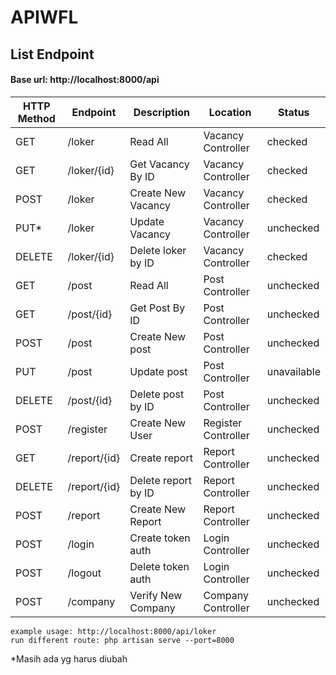 # APIWFL

## List Endpoint
#### Base url: http://localhost:8000/api

| HTTP Method | Endpoint        | Description         | Location            | Status              |
| ----------- | --------------- | ------------------- | ------------------- | ------------------- |
| GET         | /loker     | Read All   | Vacancy Controller | checked   |
| GET         | /loker/{id} | Get Vacancy By ID | Vacancy Controller | checked   |
| POST        | /loker | Create New Vacancy| Vacancy Controller | checked   |
| PUT*        | /loker | Update Vacancy| Vacancy Controller | unchecked   |
| DELETE      | /loker/{id}     | Delete loker by ID   | Vacancy Controller | checked   |
| GET         | /post     | Read All   | Post Controller | unchecked   |
| GET         | /post/{id} | Get Post By ID | Post Controller | unchecked   |
| POST        | /post | Create New post| Post Controller | unchecked   |
| PUT         | /post | Update post| Post Controller | unavailable   |
| DELETE      | /post/{id}     | Delete post by ID   | Post Controller | unchecked   |
| POST        | /register | Create New User | Register Controller | unchecked   |
| GET         | /report/{id} | Create report | Report Controller | unchecked   |
| DELETE      | /report/{id}     | Delete report by ID   | Report Controller | unchecked   |
| POST        | /report | Create New Report| Report Controller | unchecked   |
| POST        | /login | Create token auth| Login Controller | unchecked   |
| POST        | /logout | Delete token auth| Login Controller | unchecked   |
| POST        | /company | Verify New Company | Company Controller | unchecked   |

```
example usage: http://localhost:8000/api/loker
run different route: php artisan serve --port=8000
```

*Masih ada yg harus diubah
